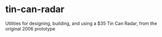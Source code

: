 # tin-can-radar
Utilities for designing, building, and using a $35 Tin Can Radar, from the original 2006 prototype
